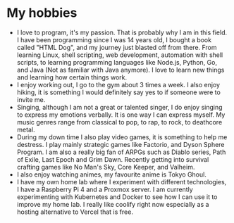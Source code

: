 # My hobbies

- I love to program, it's my passion. That is probably why I am in this field. I have been programming since I was 14 years old, I bought a book called "HTML Dog", and my journey just blasted off from there. From learning Linux, shell scripting, web development, automation with shell scripts, to learning programming languages like Node.js, Python, Go, and Java (Not as familiar with Java anymore). I love to learn new things and learning how certain things work.
- I enjoy working out, I go to the gym about 3 times a week. I also enjoy hiking, it is something I would definitely say yes to if someone were to invite me.
- Singing, although I am not a great or talented singer, I do enjoy singing to express my emotions verbally. It is one way I can express myself. My music genres range from classical to pop, to rap, to rock, to deathcore metal.
- During my down time I also play video games, it is something to help me destress. I play mainly strategic games like Factorio, and Dyson Sphere Program. I am also a really big fan of ARPGs such as Diablo series, Path of Exile, Last Epoch and Grim Dawn. Recently getting into survival crafting games like No Man's Sky, Core Keeper, and Valheim.
- I also enjoy watching animes, my favourite anime is Tokyo Ghoul.
- I have my own home lab where I experiment with different technologies, I have a Raspberry Pi 4 and a Proxmox server. I am currently experimenting with Kubernetes and Docker to see how I can use it to improve my home lab. I really like coolify right now especially as a hosting alternative to Vercel that is free.

